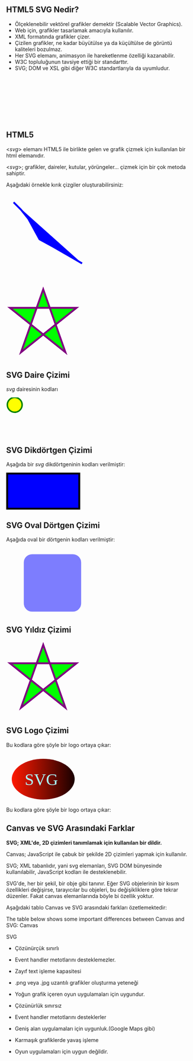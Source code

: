 

## HTML5 SVG Nedir?

-   Ölçeklenebilir vektörel grafikler demektir (Scalable Vector Graphics).
-   Web için, grafikler tasarlamak amacıyla kullanılır.
-   XML formatında grafikler çizer.
-   Çizilen grafikler, ne kadar büyütülse ya da küçültülse de görüntü kaliteleri bozulmaz.
-   Her SVG elemanı, animasyon ile hareketlenme özelliği kazanabilir.
-   W3C topluluğunun tavsiye ettiği bir standarttır.
-   SVG; DOM ve XSL gibi diğer W3C standartlarıyla da uyumludur.

## HTML5 <svg> Elemanı

<_svg_> elemanı HTML5 ile birlikte gelen ve grafik çizmek için kullanılan bir html elemanıdır.

  

<_svg_>; grafikler, daireler, kutular, yörüngeler... çizmek için bir çok metoda sahiptir.

  Aşağıdaki örnekle kırık çizgiler oluşturabilirsiniz:


<svg height="250" width="450">
    <polyline points="20,25 40,45 60,70 90,125 127,145 205,190"
    style="fill:blue;stroke:blue;stroke-width:5" />
</svg>


<!DOCTYPE html>  
<html>  
<body>  
  
<svg width="300" height="200">  
<polygon points="100,10 40,180 190,60 10,60 160,180"  
style="fill:lime;stroke:purple;stroke-width:5;fill-rule:evenodd;" />  
</svg>  
  
</body>  
</html>
  

## SVG Daire Çizimi

 _svg_ dairesinin kodları 

  

<!DOCTYPE  html>  
<html>  
<body>  
  
<svg  width="100"  height="100">  
<circle  cx="23"  cy="20"  r="20"  stroke="green"  stroke-width="4"  fill="yellow"  />  
</svg>  
  
</body>  
</html>


  

  

## SVG Dikdörtgen Çizimi

Aşağıda bir _svg_ dikdörtgeninin kodları verilmiştir:

  

<svg  width="200"  height="100">  
<rect  width="200"  height="100"  style="fill:rgb(0,0,255);stroke-width:10;stroke:rgb(0,0,0)"  />  
</svg>

  


  
  

  

## SVG Oval Dörtgen Çizimi

Aşağıda oval bir dörtgenin kodları verilmiştir:  
  
<svg  width="400"  height="180">  
<rect  x="50"  y="20"  rx="20"  ry="20"  width="150"  height="150"  
style="fill:blue;stroke:Blue;stroke-width:5;opacity:0.5"  />  
</svg>  
  
  
  
  

## SVG Yıldız Çizimi


<!DOCTYPE html>  
<html>  
<body>  
  
<svg width="300" height="200">  
<polygon points="100,10 40,180 190,60 10,60 160,180"  
style="fill:lime;stroke:purple;stroke-width:5;fill-rule:evenodd;" />  
</svg>  
  
</body>  
</html>
  
  

## SVG Logo Çizimi

Bu kodlara göre şöyle bir logo ortaya çıkar:  
  
<svg  height="130"  width="500">  
<defs>  
<linearGradient  id="grad1"  x1="0%"  y1="0%"  x2="100%"  y2="0%">  
<stop  offset="0%"  style="stop-color:rgb(255,25,0);stop-opacity:1"  />  
<stop  offset="100%"  style="stop-color:rgb(25,0,0);stop-opacity:1"  />  
</linearGradient>  
</defs>  
<ellipse  cx="100"  cy="70"  rx="85"  ry="55"  fill="url(#grad1)"  />  
<text  fill="#aff"  font-size="45"  font-family="Verdana"  x="50"  y="86">SVG</text>  
Üzgünüm, tarayıcınız SVG elemanını desteklemiyor...  
</svg>  
  
Bu kodlara göre şöyle bir logo ortaya çıkar:  
  
   

## Canvas ve SVG Arasındaki Farklar

<b>SVG; XML'de, 2D çizimleri tanımlamak için kullanılan bir dildir.</b>

  

Canvas; JavaScript ile çabuk bir şekilde 2D çizimleri yapmak için kullanılır.

  

SVG; XML tabanlıdır, yani svg elemanları, SVG DOM bünyesinde kullanılabilir, JavaScript kodları ile desteklenebilir.

  

SVG'de, her bir şekil, bir obje gibi tanınır. Eğer SVG objelerinin bir kısım özellikleri değişirse, tarayıcılar bu objeleri, bu değişikliklere göre tekrar düzenler. Fakat canvas elemanlarında böyle bi özellik yoktur.

  

Aşağıdaki tablo Canvas ve SVG arasındaki farkları özetlemektedir:

  

The table below shows some important differences between Canvas and SVG:
Canvas

SVG

-   Çözünürçük sınırlı
-   Event handler metotlarını desteklemezler.
-   Zayıf text işleme kapasitesi
-   .png veya .jpg uzantılı grafikler oluşturma yeteneği
-   Yoğun grafik içeren oyun uygulamaları için uygundur.

-   Çözünürlük sınırsız
-   Event handler metotlarını desteklerler
-   Geniş alan uygulamaları için uygunluk.(Google Maps gibi)
-   Karmaşık grafiklerde yavaş işleme
-   Oyun uygulamaları için uygun değildir.
